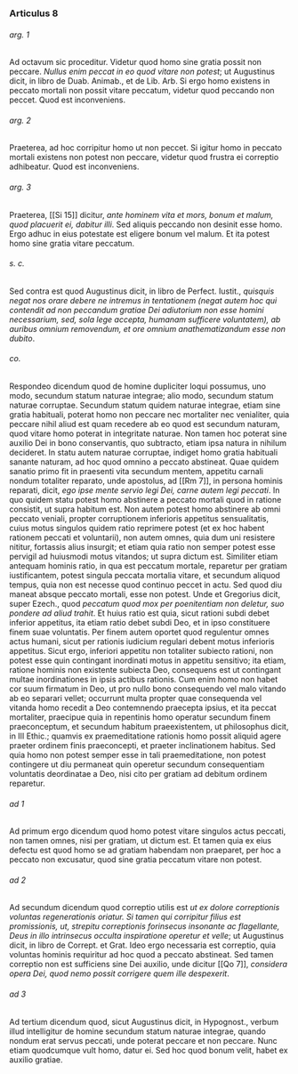 ### Articulus 8

###### arg. 1
Ad octavum sic proceditur. Videtur quod homo sine gratia possit non peccare. *Nullus enim peccat in eo quod vitare non potest*; ut Augustinus dicit, in libro de Duab. Animab., et de Lib. Arb. Si ergo homo existens in peccato mortali non possit vitare peccatum, videtur quod peccando non peccet. Quod est inconveniens.

###### arg. 2
Praeterea, ad hoc corripitur homo ut non peccet. Si igitur homo in peccato mortali existens non potest non peccare, videtur quod frustra ei correptio adhibeatur. Quod est inconveniens.

###### arg. 3
Praeterea, [[Si 15]] dicitur, *ante hominem vita et mors, bonum et malum, quod placuerit ei, dabitur illi*. Sed aliquis peccando non desinit esse homo. Ergo adhuc in eius potestate est eligere bonum vel malum. Et ita potest homo sine gratia vitare peccatum.

###### s. c.
Sed contra est quod Augustinus dicit, in libro de Perfect. Iustit., *quisquis negat nos orare debere ne intremus in tentationem (negat autem hoc qui contendit ad non peccandum gratiae Dei adiutorium non esse homini necessarium, sed, sola lege accepta, humanam sufficere voluntatem), ab auribus omnium removendum, et ore omnium anathematizandum esse non dubito*.

###### co.
Respondeo dicendum quod de homine dupliciter loqui possumus, uno modo, secundum statum naturae integrae; alio modo, secundum statum naturae corruptae. Secundum statum quidem naturae integrae, etiam sine gratia habituali, poterat homo non peccare nec mortaliter nec venialiter, quia peccare nihil aliud est quam recedere ab eo quod est secundum naturam, quod vitare homo poterat in integritate naturae. Non tamen hoc poterat sine auxilio Dei in bono conservantis, quo subtracto, etiam ipsa natura in nihilum decideret. In statu autem naturae corruptae, indiget homo gratia habituali sanante naturam, ad hoc quod omnino a peccato abstineat. Quae quidem sanatio primo fit in praesenti vita secundum mentem, appetitu carnali nondum totaliter reparato, unde apostolus, ad [[Rm 7]], in persona hominis reparati, dicit, *ego ipse mente servio legi Dei, carne autem legi peccati*. In quo quidem statu potest homo abstinere a peccato mortali quod in ratione consistit, ut supra habitum est. Non autem potest homo abstinere ab omni peccato veniali, propter corruptionem inferioris appetitus sensualitatis, cuius motus singulos quidem ratio reprimere potest (et ex hoc habent rationem peccati et voluntarii), non autem omnes, quia dum uni resistere nititur, fortassis alius insurgit; et etiam quia ratio non semper potest esse pervigil ad huiusmodi motus vitandos; ut supra dictum est. Similiter etiam antequam hominis ratio, in qua est peccatum mortale, reparetur per gratiam iustificantem, potest singula peccata mortalia vitare, et secundum aliquod tempus, quia non est necesse quod continuo peccet in actu. Sed quod diu maneat absque peccato mortali, esse non potest. Unde et Gregorius dicit, super Ezech., quod *peccatum quod mox per poenitentiam non deletur, suo pondere ad aliud trahit*. Et huius ratio est quia, sicut rationi subdi debet inferior appetitus, ita etiam ratio debet subdi Deo, et in ipso constituere finem suae voluntatis. Per finem autem oportet quod regulentur omnes actus humani, sicut per rationis iudicium regulari debent motus inferioris appetitus. Sicut ergo, inferiori appetitu non totaliter subiecto rationi, non potest esse quin contingant inordinati motus in appetitu sensitivo; ita etiam, ratione hominis non existente subiecta Deo, consequens est ut contingant multae inordinationes in ipsis actibus rationis. Cum enim homo non habet cor suum firmatum in Deo, ut pro nullo bono consequendo vel malo vitando ab eo separari vellet; occurrunt multa propter quae consequenda vel vitanda homo recedit a Deo contemnendo praecepta ipsius, et ita peccat mortaliter, praecipue quia in repentinis homo operatur secundum finem praeconceptum, et secundum habitum praeexistentem, ut philosophus dicit, in III Ethic.; quamvis ex praemeditatione rationis homo possit aliquid agere praeter ordinem finis praeconcepti, et praeter inclinationem habitus. Sed quia homo non potest semper esse in tali praemeditatione, non potest contingere ut diu permaneat quin operetur secundum consequentiam voluntatis deordinatae a Deo, nisi cito per gratiam ad debitum ordinem reparetur.

###### ad 1
Ad primum ergo dicendum quod homo potest vitare singulos actus peccati, non tamen omnes, nisi per gratiam, ut dictum est. Et tamen quia ex eius defectu est quod homo se ad gratiam habendam non praeparet, per hoc a peccato non excusatur, quod sine gratia peccatum vitare non potest.

###### ad 2
Ad secundum dicendum quod correptio utilis est *ut ex dolore correptionis voluntas regenerationis oriatur. Si tamen qui corripitur filius est promissionis, ut, strepitu correptionis forinsecus insonante ac flagellante, Deus in illo intrinsecus occulta inspiratione operetur et velle*; ut Augustinus dicit, in libro de Corrept. et Grat. Ideo ergo necessaria est correptio, quia voluntas hominis requiritur ad hoc quod a peccato abstineat. Sed tamen correptio non est sufficiens sine Dei auxilio, unde dicitur [[Qo 7]], *considera opera Dei, quod nemo possit corrigere quem ille despexerit*.

###### ad 3
Ad tertium dicendum quod, sicut Augustinus dicit, in Hypognost., verbum illud intelligitur de homine secundum statum naturae integrae, quando nondum erat servus peccati, unde poterat peccare et non peccare. Nunc etiam quodcumque vult homo, datur ei. Sed hoc quod bonum velit, habet ex auxilio gratiae.

